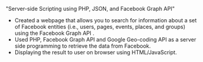 "Server-side Scripting using PHP, JSON, and Facebook Graph API"


* Created a webpage that allows you to search for information about a set of Facebook entities (i.e., users, pages, events, places, and groups) using the Facebook Graph API .
* Used PHP, Facebook Graph API and Google Geo-coding API as a server side programming to retrieve the data from Facebook.
* Displaying the result to user on browser using HTML/JavaScript.
